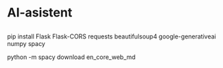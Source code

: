 # AI-asistent 

##


pip install Flask Flask-CORS requests beautifulsoup4 google-generativeai numpy spacy

python -m spacy download en_core_web_md
